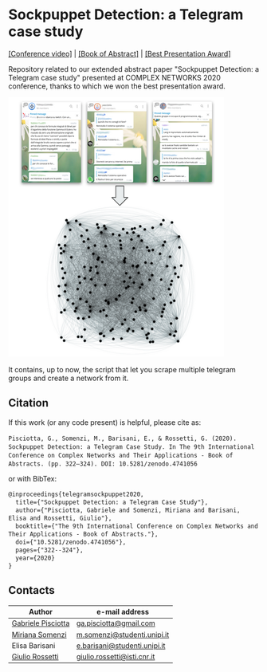 # Sockpuppet Detection: a Telegram case study 
[[Conference video]](https://www.youtube.com/watch?v=2fNYiQUoXIc) | [[Book of Abstract]](https://zenodo.org/record/4741056)
| [[Best Presentation Award]](https://2020.complexnetworks.org/awards/)



Repository related to our extended abstract paper "Sockpuppet Detection: a Telegram case study" 
presented at COMPLEX NETWORKS 2020 conference, thanks to which we won the best presentation award.

![image](diagram.png)


It contains, up to now, the script that let you scrape multiple telegram groups and create a network from it. 

## Citation ##
If this work (or any code present) is helpful, please cite as:

```Pisciotta, G., Somenzi, M., Barisani, E., & Rossetti, G. (2020). Sockpuppet Detection: a Telegram Case Study. In The 9th International Conference on Complex Networks and Their Applications - Book of Abstracts. (pp. 322–324). DOI: 10.5281/zenodo.4741056 ```

or with BibTex:
```
@inproceedings{telegramsockpuppet2020,
  title={"Sockpuppet Detection: a Telegram Case Study"},
  author={"Pisciotta, Gabriele and Somenzi, Miriana and Barisani, Elisa and Rossetti, Giulio"},
  booktitle={"The 9th International Conference on Complex Networks and Their Applications - Book of Abstracts."},
  doi={"10.5281/zenodo.4741056"},
  pages={"322--324"},
  year={2020}
}
```



## Contacts
|Author |e-mail address |
|---|---|
| [Gabriele Pisciotta](https://github.com/GabrielePisciotta)  | ga.pisciotta@gmail.com |
| [Miriana Somenzi](https://github.com/mirianasomenzi) | m.somenzi@studenti.unipi.it |
| Elisa Barisani | e.barisani@studenti.unipi.it |
| [Giulio Rossetti](https://github.com/GiulioRossetti) | giulio.rossetti@isti.cnr.it |
